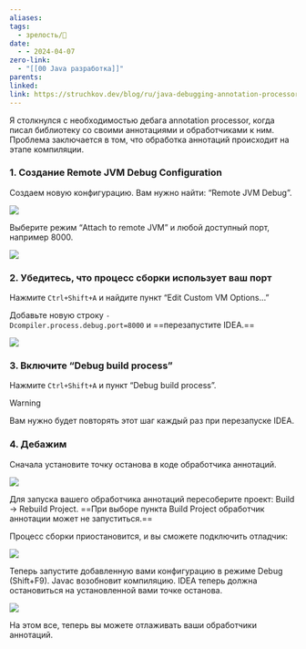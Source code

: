 ```yaml
---
aliases: 
tags:
  - зрелость/🌱
date:
  - - 2024-04-07
zero-link:
  - "[[00 Java разработка]]"
parents: 
linked: 
link: https://struchkov.dev/blog/ru/java-debugging-annotation-processor/
---
```

Я столкнулся с необходимостью дебага annotation processor, когда писал библиотеку со своими аннотациями и обработчиками к ним. Проблема заключается в том, что обработка аннотаций происходит на этапе компиляции.

### 1. Создание Remote JVM Debug Configuration
Создаем новую конфигурацию. Вам нужно найти: “Remote JVM Debug”.

![](Pasted%20image%2020240407184559.png)

Выберите режим “Attach to remote JVM” и любой доступный порт, например 8000.

![](Pasted%20image%2020240407184611.png)

### 2. Убедитесь, что процесс сборки использует ваш порт
Нажмите `Ctrl+Shift+A` и найдите пункт “Edit Custom VM Options…”

Добавьте новую строку `-Dcompiler.process.debug.port=8000` и ==перезапустите IDEA.==

![](Pasted%20image%2020240407184626.png)
### 3. Включите “Debug build process”
Нажмите `Ctrl+Shift+A` и пункт “Debug build process”.

> [!WARNING] 
> Вам нужно будет повторять этот шаг каждый раз при перезапуске IDEA.

### 4. Дебажим
Сначала установите точку останова в коде обработчика аннотаций.

![](Pasted%20image%2020240407184705.png)

Для запуска вашего обработчика аннотаций пересоберите проект: Build -> Rebuild Project. ==При выборе пункта Build Project обработчик аннотации может не запуститься.==

Процесс сборки приостановится, и вы сможете подключить отладчик:

![](Pasted%20image%2020240407184716.png)

Теперь запустите добавленную вами конфигурацию в режиме Debug (Shift+F9). Javac возобновит компиляцию. IDEA теперь должна остановиться на установленной вами точке останова.

![](Pasted%20image%2020240407184727.png)

На этом все, теперь вы можете отлаживать ваши обработчики аннотаций.